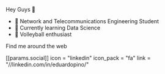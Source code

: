 Hey Guys  👋 
- 📡 Network and Telecommunications Engineering Student
- 🌱 Currently learning Data Science
- 🏐 Volleyball enthusiast

Find me around the web

 [[params.social]]
    icon = "linkedin"
    icon_pack = "fa"
    link = "//linkedin.com/in/eduardopino/"
<!---
user8080c/user8080c is a ✨ special ✨ repository because its `README.md` (this file) appears on your GitHub profile.
You can click the Preview link to take a look at your changes.
--->
